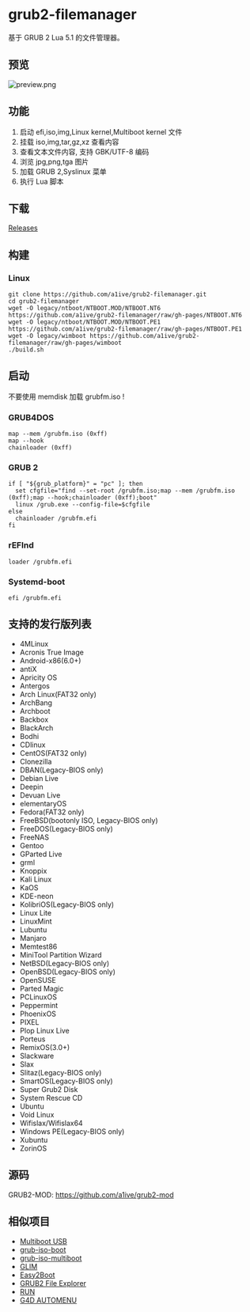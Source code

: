 # grub2-filemanager 
基于 GRUB 2 Lua 5.1 的文件管理器。
## 预览 
![preview.png](https://github.com/a1ive/grub2-filemanager/raw/gh-pages/preview.png)

## 功能 
1. 启动 efi,iso,img,Linux kernel,Multiboot kernel 文件
2. 挂载 iso,img,tar,gz,xz 查看内容 
3. 查看文本文件内容, 支持 GBK/UTF-8 编码 
4. 浏览 jpg,png,tga 图片 
5. 加载 GRUB 2,Syslinux 菜单 
6. 执行 Lua 脚本 

## 下载 
[Releases](https://github.com/a1ive/grub2-filemanager/releases) 

## 构建 
### Linux 
```shell
git clone https://github.com/a1ive/grub2-filemanager.git
cd grub2-filemanager
wget -O legacy/ntboot/NTBOOT.MOD/NTBOOT.NT6 https://github.com/a1ive/grub2-filemanager/raw/gh-pages/NTBOOT.NT6
wget -O legacy/ntboot/NTBOOT.MOD/NTBOOT.PE1 https://github.com/a1ive/grub2-filemanager/raw/gh-pages/NTBOOT.PE1
wget -O legacy/wimboot https://github.com/a1ive/grub2-filemanager/raw/gh-pages/wimboot
./build.sh
```

## 启动 
不要使用 memdisk 加载 grubfm.iso !  
### GRUB4DOS 
```
map --mem /grubfm.iso (0xff)
map --hook
chainloader (0xff)
```
### GRUB 2
```
if [ "${grub_platform}" = "pc" ]; then
  set cfgfile="find --set-root /grubfm.iso;map --mem /grubfm.iso (0xff);map --hook;chainloader (0xff);boot"
  linux /grub.exe --config-file=$cfgfile
else
  chainloader /grubfm.efi
fi
```
### rEFInd 
```
loader /grubfm.efi
```
### Systemd-boot 
```
efi /grubfm.efi
```

## 支持的发行版列表 
*    4MLinux
*    Acronis True Image
*    Android-x86(6.0+)
*    antiX
*    Apricity OS
*    Antergos
*    Arch Linux(FAT32 only)
*    ArchBang
*    Archboot
*    Backbox
*    BlackArch
*    Bodhi
*    CDlinux
*    CentOS(FAT32 only)
*    Clonezilla
*    DBAN(Legacy-BIOS only)
*    Debian Live
*    Deepin
*    Devuan Live
*    elementaryOS
*    Fedora(FAT32 only)
*    FreeBSD(bootonly ISO, Legacy-BIOS only)
*    FreeDOS(Legacy-BIOS only)
*    FreeNAS
*    Gentoo
*    GParted Live
*    grml
*    Knoppix
*    Kali Linux
*    KaOS
*    KDE-neon
*    KolibriOS(Legacy-BIOS only)
*    Linux Lite
*    LinuxMint
*    Lubuntu
*    Manjaro
*    Memtest86
*    MiniTool Partition Wizard
*    NetBSD(Legacy-BIOS only)
*    OpenBSD(Legacy-BIOS only)
*    OpenSUSE
*    Parted Magic
*    PCLinuxOS
*    Peppermint
*    PhoenixOS
*    PIXEL
*    Plop Linux Live
*    Porteus
*    RemixOS(3.0+)
*    Slackware
*    Slax
*    Slitaz(Legacy-BIOS only)
*    SmartOS(Legacy-BIOS only)
*    Super Grub2 Disk
*    System Rescue CD
*    Ubuntu
*    Void Linux
*    Wifislax/Wifislax64
*    Windows PE(Legacy-BIOS only)
*    Xubuntu
*    ZorinOS

## 源码 
GRUB2-MOD: https://github.com/a1ive/grub2-mod 

## 相似项目 
*	[Multiboot USB](http://mbusb.aguslr.com/) 
*	[grub-iso-boot](https://github.com/Jimmy-Z/grub-iso-boot) 
*	[grub-iso-multiboot](https://github.com/mpolitzer/grub-iso-multiboot) 
*	[GLIM](https://github.com/thias/glim) 
*	[Easy2Boot](http://www.easy2boot.com/) 
*	[GRUB2 File Explorer](http://bbs.wuyou.net/forum.php?mod=viewthread&tid=320715) 
*	[RUN](http://bbs.wuyou.net/forum.php?mod=viewthread&tid=191301) 
*	[G4D AUTOMENU](http://bbs.wuyou.net/forum.php?mod=viewthread&tid=203607) 